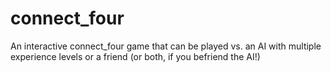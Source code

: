 # connect_four
An interactive connect_four game that can be played vs. an AI with multiple experience levels or a friend (or both, if you befriend the AI!)
